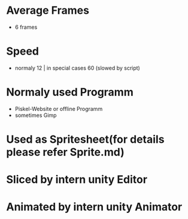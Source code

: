 # Average Frames 
- 6 frames 

# Speed 
- normaly 12 | in special cases 60 (slowed by script)

# Normaly used Programm
- Piskel-Website or offline Programm 
- sometimes Gimp 

# Used as Spritesheet(for details please refer Sprite.md)

# Sliced by intern unity Editor 

# Animated by intern unity Animator 